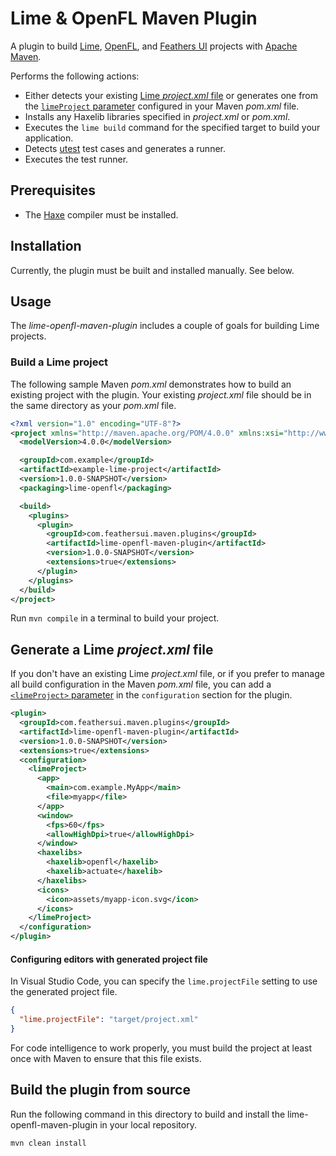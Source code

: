 # Lime & OpenFL Maven Plugin

A plugin to build [Lime](https://lime.software/), [OpenFL](https://openfl.org/), and [Feathers UI](https://feathersui.com/) projects with [Apache Maven](https://maven.apache.org/).

Performs the following actions:

- Either detects your existing [Lime _project.xml_ file](https://lime.software/docs/project-files/xml-format/) or generates one from the [`limeProject` parameter](https://feathersui.github.io/lime-openfl-maven-plugin/apidocs/com/feathersui/maven/plugin/lime_openfl/LimeProject.html) configured in your Maven _pom.xml_ file.
- Installs any Haxelib libraries specified in _project.xml_ or _pom.xml_.
- Executes the `lime build` command for the specified target to build your application.
- Detects [utest](https://lib.haxe.org/p/utest/) test cases and generates a runner.
- Executes the test runner.

## Prerequisites

- The [Haxe](https://haxe.org/download/) compiler must be installed.

## Installation

Currently, the plugin must be built and installed manually. See below.

## Usage

The _lime-openfl-maven-plugin_ includes a couple of goals for building Lime projects.

### Build a Lime project

The following sample Maven _pom.xml_ demonstrates how to build an existing project with the plugin. Your existing _project.xml_ file should be in the same directory as your _pom.xml_ file.

```xml
<?xml version="1.0" encoding="UTF-8"?>
<project xmlns="http://maven.apache.org/POM/4.0.0" xmlns:xsi="http://www.w3.org/2001/XMLSchema-instance" xsi:schemaLocation="http://maven.apache.org/POM/4.0.0 http://maven.apache.org/xsd/maven-4.0.0.xsd">
  <modelVersion>4.0.0</modelVersion>

  <groupId>com.example</groupId>
  <artifactId>example-lime-project</artifactId>
  <version>1.0.0-SNAPSHOT</version>
  <packaging>lime-openfl</packaging>

  <build>
    <plugins>
      <plugin>
        <groupId>com.feathersui.maven.plugins</groupId>
        <artifactId>lime-openfl-maven-plugin</artifactId>
        <version>1.0.0-SNAPSHOT</version>
        <extensions>true</extensions>
      </plugin>
    </plugins>
  </build>
</project>
```

Run `mvn compile` in a terminal to build your project.

## Generate a Lime _project.xml_ file

If you don't have an existing Lime _project.xml_ file, or if you prefer to manage all build configuration in the Maven _pom.xml_ file, you can add a [`<limeProject>` parameter](https://feathersui.github.io/lime-openfl-maven-plugin/apidocs/com/feathersui/maven/plugin/lime_openfl/LimeProject.html) in the `configuration` section for the plugin.

```xml
<plugin>
  <groupId>com.feathersui.maven.plugins</groupId>
  <artifactId>lime-openfl-maven-plugin</artifactId>
  <version>1.0.0-SNAPSHOT</version>
  <extensions>true</extensions>
  <configuration>
    <limeProject>
      <app>
        <main>com.example.MyApp</main>
        <file>myapp</file>
      </app>
      <window>
        <fps>60</fps>
        <allowHighDpi>true</allowHighDpi>
      </window>
      <haxelibs>
        <haxelib>openfl</haxelib>
        <haxelib>actuate</haxelib>
      </haxelibs>
      <icons>
        <icon>assets/myapp-icon.svg</icon>
      </icons>
    </limeProject>
  </configuration>
</plugin>
```

#### Configuring editors with generated project file

In Visual Studio Code, you can specify the `lime.projectFile` setting to use the generated project file.

```json
{
  "lime.projectFile": "target/project.xml"
}
```

For code intelligence to work properly, you must build the project at least once with Maven to ensure that this file exists.

## Build the plugin from source

Run the following command in this directory to build and install the lime-openfl-maven-plugin in your local repository.

```sh
mvn clean install
```
